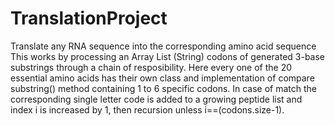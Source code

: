 # TranslationProject
Translate any RNA sequence into the corresponding amino acid sequence
This works by processing an Array List (String) codons of generated 3-base substrings through a chain of resposibility. Here every one of the 20 essential amino acids has their own class and implementation of compare substring() method containing 1 to  6 specific codons. In case of match the corresponding single letter code is added to a growing peptide list and index i is increased by 1, then recursion unless i==(codons.size-1).
